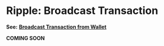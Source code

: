 # Ripple: Broadcast Transaction

**See:** [**Broadcast Transaction from Wallet**](../../wallets/broadcast-transaction-from-wallet.md)

**COMING SOON**
